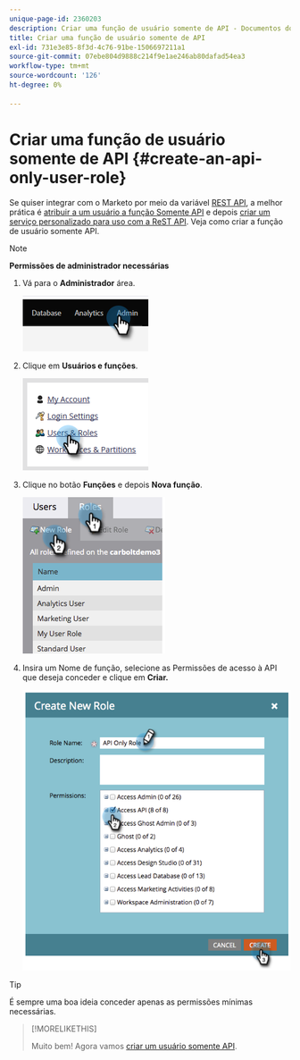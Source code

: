 ```yaml
---
unique-page-id: 2360203
description: Criar uma função de usuário somente de API - Documentos do Marketo - Documentação do produto
title: Criar uma função de usuário somente de API
exl-id: 731e3e85-8f3d-4c76-91be-1506697211a1
source-git-commit: 07ebe804d9888c214f9e1ae246ab80dafad54ea3
workflow-type: tm+mt
source-wordcount: '126'
ht-degree: 0%

---
```


# Criar uma função de usuário somente de API {#create-an-api-only-user-role}

Se quiser integrar com o Marketo por meio da variável [REST API](https://developers.marketo.com/documentation/rest/), a melhor prática é [atribuir a um usuário a função Somente API](/help/marketo/product-docs/administration/users-and-roles/create-an-api-only-user.md) e depois [criar um serviço personalizado para uso com a ReST API](/help/marketo/product-docs/administration/additional-integrations/create-a-custom-service-for-use-with-rest-api.md). Veja como criar a função de usuário somente API.

>[!NOTE]
>
>**Permissões de administrador necessárias**

1. Vá para o **Administrador** área.

   ![](assets/create-an-api-only-user-role-1.png)

1. Clique em **Usuários e funções**.

   ![](assets/create-an-api-only-user-role-2.png)

1. Clique no botão **Funções** e depois **Nova função**.

   ![](assets/create-an-api-only-user-role-3.png)

1. Insira um Nome de função, selecione as Permissões de acesso à API que deseja conceder e clique em **Criar.**

   ![](assets/create-an-api-only-user-role-4.png)

>[!TIP]
>
>É sempre uma boa ideia conceder apenas as permissões mínimas necessárias.

>[!MORELIKETHIS]
>
>Muito bem! Agora vamos [criar um usuário somente API](/help/marketo/product-docs/administration/users-and-roles/create-an-api-only-user.md).
